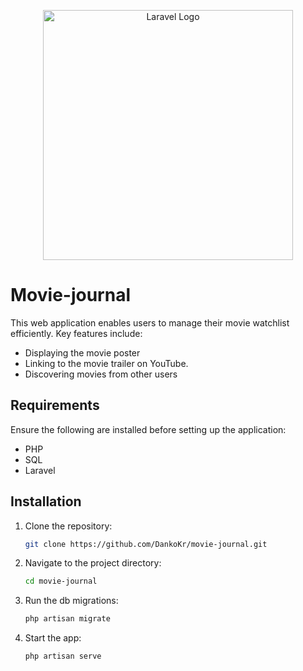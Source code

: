 <p align="center"><a href="https://laravel.com" target="_blank"><img src="https://raw.githubusercontent.com/laravel/art/master/logo-lockup/5%20SVG/2%20CMYK/1%20Full%20Color/laravel-logolockup-cmyk-red.svg" width="400" alt="Laravel Logo"></a></p>


# Movie-journal
This web application enables users to manage their movie watchlist efficiently. Key features include:
- Displaying the movie poster
- Linking to the movie trailer on YouTube.
- Discovering movies from other users

## Requirements
Ensure the following are installed before setting up the application:
- PHP
- SQL
- Laravel

## Installation
1. Clone the repository:

   ```bash
   git clone https://github.com/DankoKr/movie-journal.git
   ```

2. Navigate to the project directory:

   ```bash
   cd movie-journal
   ```

3. Run the db migrations:

   ```bash
   php artisan migrate 
   ```

4. Start the app:

   ```bash
   php artisan serve
   ```